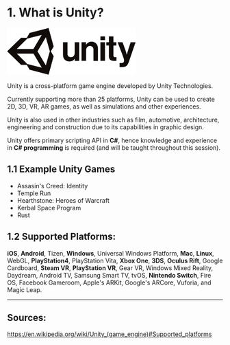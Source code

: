 # 1. What is Unity?

<img src="https://github.com/mike0295/Unity-Game-Development/blob/master/Introduction/photos/unity_logo.png" width="300" height="109">


Unity is a cross-platform game engine developed by Unity Technologies. 

Currently supporting more than 25 platforms, Unity can be used to create 2D, 3D, VR, AR games, as well as simulations and other experiences. 

Unity is also used in other industries such as film, automotive, architecture, engineering and construction due to its capabilities in graphic design.

Unity offers primary scripting API in **C#**, hence knowledge and experience in **C# programming** is required (and will be taught throughout this session).

## 1.1 Example Unity Games
* Assasin's Creed: Identity
* Temple Run
* Hearthstone: Heroes of Warcraft
* Kerbal Space Program
* Rust

## 1.2 Supported Platforms:
**iOS**, **Android**, Tizen, **Windows**, Universal Windows Platform, **Mac**, **Linux**, WebGL, **PlayStation4**, PlayStation Vita, **Xbox One**, **3DS**, **Oculus Rift**, Google Cardboard, **Steam VR**, **PlayStation VR**, Gear VR, Windows Mixed Reality, Daydream, Android TV, Samsung Smart TV, tvOS, **Nintendo Switch**, Fire OS, Facebook Gameroom, Apple's ARKit, Google's ARCore, Vuforia, and Magic Leap. 



---------------------------

## Sources:
https://en.wikipedia.org/wiki/Unity_(game_engine)#Supported_platforms
